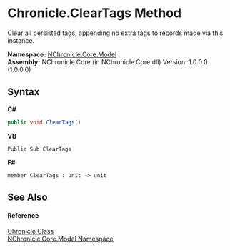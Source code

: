 # Chronicle.ClearTags Method 
 

Clear all persisted tags, appending no extra tags to records made via this instance.

**Namespace:**&nbsp;<a href="N_NChronicle_Core_Model.md">NChronicle.Core.Model</a><br />**Assembly:**&nbsp;NChronicle.Core (in NChronicle.Core.dll) Version: 1.0.0.0 (1.0.0.0)

## Syntax

**C#**<br />
``` C#
public void ClearTags()
```

**VB**<br />
``` VB
Public Sub ClearTags
```

**F#**<br />
``` F#
member ClearTags : unit -> unit 

```


## See Also


#### Reference
<a href="T_NChronicle_Core_Model_Chronicle.md">Chronicle Class</a><br /><a href="N_NChronicle_Core_Model.md">NChronicle.Core.Model Namespace</a><br />
